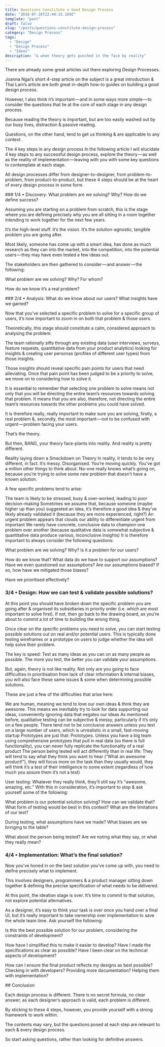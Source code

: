 ```yaml
---
title: Questions Constitute a Good Design Process
date: "2018-07-28T22:40:32.169Z"
template: "post"
draft: false
slug: "/posts/questions-constitute-design-process"
category: "Design Process"
tags:
  - "Design"
  - "Design Process"
  - "Ideas"
description: "& when theory gets punched in the face by reality"
---
```



There are already some great articles out there exploring Design Processes.

Joanna Ngai’s short 4-step article on the subject is a great introduction & Thai Lam’s article are both great in-depth how-to guides on building a good design process.

However, I also think it’s important — and in some ways more simple — to consider the questions that lie at the core of each stage in any design process.

Because reading the theory is important, but are too easily washed out by our busy lives, distraction & passive reading.

Questions, on the other hand, tend to get us thinking & are applicable to any context.


The 4 key steps in any design process
In the following article I will elucidate 4 key steps to any successful design process, explore the theory — as well as the reality of implementation — leaving with you with some key questions to contemplate at each stage.

All design processes differ from designer-to-designer, from problem-to-problem, from product-to-product, but these 4 steps should be at the heart of every design process in some form.


### 1/4 • Discovery: What problem are we solving? Why? How do we define success?

Assuming you are starting on a problem from scratch, this is the stage where you are defining precisely why you are all sitting in a room together intending to work together for the next few years.

It’s the high-level stuff. It’s the vision. It’s the solution-agnostic, tangible problem you are going after.

Most likely, someone has come up with a smart idea, has done as much research as they can into the market, into the competition, into the potential users — they may have even tested a few ideas out.

The stakeholders are then gathered to consider — and answer — the following:

What problem are we solving? Why? For whom?

How do we know it’s a real problem?


### 2/4 • Analysis: What do we know about our users? What insights have we gained?

Now that you’ve selected a specific problem to solve for a specific group of users, it’s now important to zoom in on both that problem & those users.

Theoretically, this stage should constitute a calm, considered approach to analysing the problem:

The team rationally sifts through any existing data (user interviews, surveys, feature requests, quantitative data from your product analytics) looking for insights & creating user personas (profiles of different user types) from those insights.

Those insights should reveal specific pain points for users that need alleviating. Once that pain point has been judged to be a priority to solve, we move on to considering how to solve it.

It is essential to remember that selecting one problem to solve means not only that you will be directing the entire team’s resources towards solving that problem. It means that you are also, therefore, not directing the entire team’s resources towards the other problems you could have solved.

It is therefore really, really important to make sure you are solving, firstly, a real problem &, secondly, the most important — not to be confused with urgent — problem facing your users.

That’s the theory.

But then, BANG, your theory face-plants into reality. And reality is pretty different.


Reality laying down a Smackdown on Theory
In reality, it tends to be very different, in fact. It’s messy. Disorganised. You’re moving quickly. You’ve got a million other things to think about. No-one really knows what’s going on, because you’re trying to solve some new problem that doesn’t have a known solution.

A few specific problems tend to arise:

The team is likely to be stressed, busy & over-worked, leading to poor decision-making
Sometimes we assume that, because someone (maybe higher up than you) suggested an idea, it’s therefore a good idea & they’ve likely already validated it (because they are more experienced, right?)
An urgent problem appears that clouds our ability to differentiate urgent from important
We rarely have concrete, conclusive data to champion one problem over another (because qualitative data is somewhat subjective & quantitative data produce various, inconclusive insights)
It is therefore important to always consider the following questions:

What problem are we solving? Why? Is it a problem for our users?

How do we know that? What data do we have to support our assumptions? Have we even questioned our assumptions? Are our assumptions biased? If so, how have we mitigated those biases?

Have we prioritised effectively?


### 3/4 • Design: How we can test & validate possible solutions?

At this point you should have broken down the specific problem you are going after & organised its subsidiaries in priority order (i.e. which are most important to solve first). If not, then go back to the drawing board, as you’re about to commit a lot of time to building the wrong thing.

Once clear on the specific problems you need to solve, you can start testing possible solutions out on real and/or potential users. This is typically done testing wireframes or a prototype on users to judge whether the idea will help solve their problem.

The key is speed: Test as many ideas as you can on as many people as possible. The more you test, the better you can validate your assumptions.

But, again, theory is not like reality. Not only are you going to face difficulties in prioritisation from lack of clear information & internal biases, you will also face these same issues & some when determining possible solutions.

These are just a few of the difficulties that arise here:

We are human, meaning we tend to love our own ideas & think they are awesome. This means we inevitably try to look for data supporting our ideas, conveniently ignoring data that negates our ideas
As mentioned before, qualitative testing can be subjective & messy, particularly if it’s only on a few people. There tend not to be conclusive answers unless you test on a large number of users, which is unrealistic in a small, fast-moving startup
Prototypes are just that: Prototypes. Unless you have a big team using comprehensive prototypes that pull in real data (so there is full functionality), you can never fully replicate the functionality of a real product
The person being tested will act differently than in real life: They will tend to say what they think you want to hear (“What an awesome product!”), they will focus more on the task than they usually would, they will think it’s a test of their intelligence to some extent (regardless of how much you assure them it’s not a test)

User testing: Whatever they really think, they’ll still say it’s “awesome, amazing, etc.”
With this in consideration, it’s important to stop & ask yourself some of the following:

What problem is our potential solution solving? How can we validate that? What form of testing would be best in this context? What are the limitations of our test?

During testing, what assumptions have we made? What biases are we bringing to the table?

What about the person being tested? Are we noting what they say, or what they really mean?


### 4/4 • Implementation: What’s the final solution?

Now you’ve honed in on the best solution you’ve come up with, you need to deifne precisely what to implement.

This involves designers, programmers & a product manager sitting down together & defining the precise specification of what needs to be delivered.

At this point, the ideation stage is over. It’s time to commit to that solution, not explore potential alternatives.

As a designer, it’s easy to think your task is over once you hand over a final UI, but it’s really important to take ownership over implementation to save the whole team time. Ask yourself the following:

Is this the best possible solution for our problem, considering the constraints of development?

How have I simplified this to make it easier to develop? Have I made the specifications as clear as possible? Have I been clear on the technical aspects of development?

How can I ensure the final product reflects my designs as best possible? Checking in with developers? Providing more documentation? Helping them with implementation?

## Conclusion

Each design process is different. There is no secret formula, no clear answer, as each designer’s approach is valid, each problem is different.

By sticking to these 4 steps, however, you provide yourself with a strong framework to work within.

The contents may vary, but the questions posed at each step are relevant to each & every design process.

So start asking questions, rather than looking for definitive answers.
